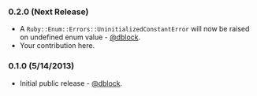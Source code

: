 ### 0.2.0 (Next Release)

* A `Ruby::Enum::Errors::UninitializedConstantError` will now be raised on undefined enum value - [@dblock](https://github.com/dblock).
* Your contribution here.

### 0.1.0 (5/14/2013)

* Initial public release - [@dblock](https://github.com/dblock).
